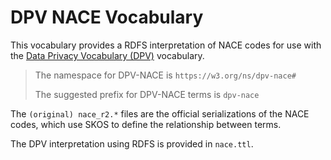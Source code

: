 # DPV NACE Vocabulary

This vocabulary provides a RDFS interpretation of NACE codes for use with the [Data Privacy Vocabulary (DPV)](https://w3id.org/dpv/1.0) vocabulary.

> The namespace for DPV-NACE is `https://w3.org/ns/dpv-nace#`
>
> The suggested prefix for DPV-NACE terms is `dpv-nace`

The `(original) nace_r2.*` files are the official serializations of the NACE codes, which use SKOS to define the relationship between terms.

The DPV interpretation using RDFS is provided in `nace.ttl`.